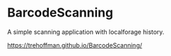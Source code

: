 # BarcodeScanning

A simple scanning application with localforage history.

https://trehoffman.github.io/BarcodeScanning/
